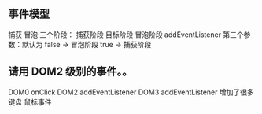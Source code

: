 ## 事件模型
  捕获
  冒泡
  三个阶段： 捕获阶段 目标阶段 冒泡阶段
  addEventListener
  第三个参数：默认为 false -> 冒泡阶段 true -> 捕获阶段 
## 请用 DOM2 级别的事件。。
  DOM0 onClick
  DOM2 addEventListener
  DOM3 addEventListener 增加了很多 键盘 鼠标事件

